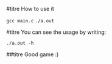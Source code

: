 #titre How to use it

`gcc main.c`
`./a.out`

#titre You can see the usage by writing:

`./a.out -h`

##titre Good game :)